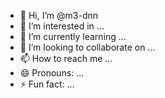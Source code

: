 - 👋 Hi, I’m @m3-dnn
- 👀 I’m interested in ...
- 🌱 I’m currently learning ...
- 💞️ I’m looking to collaborate on ...
- 📫 How to reach me ...
- 😄 Pronouns: ...
- ⚡ Fun fact: ...

<!---
m3-dnn/m3-dnn is a ✨ special ✨ repository because its `README.md` (this file) appears on your GitHub profile.
You can click the Preview link to take a look at your changes.
--->
